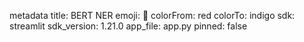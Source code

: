 metadata
title: BERT NER
emoji: 🐨
colorFrom: red
colorTo: indigo
sdk: streamlit
sdk_version: 1.21.0
app_file: app.py
pinned: false
